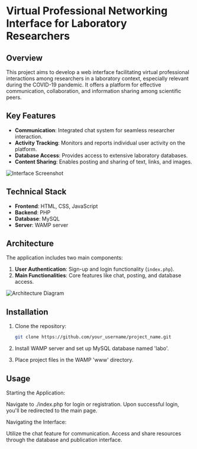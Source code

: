 # Virtual Professional Networking Interface for Laboratory Researchers

## Overview
This project aims to develop a web interface facilitating virtual
professional interactions among researchers in a laboratory context,
especially relevant during the COVID-19 pandemic. It offers a platform
for effective communication, collaboration, and information sharing
among scientific peers.

## Key Features
- **Communication**: Integrated chat system for seamless researcher interaction.
- **Activity Tracking**: Monitors and reports individual user activity
on the platform.
- **Database Access**: Provides access to extensive laboratory databases.
- **Content Sharing**: Enables posting and sharing of text, links, and images.

![Interface Screenshot](path_to_your_image)

## Technical Stack
- **Frontend**: HTML, CSS, JavaScript
- **Backend**: PHP
- **Database**: MySQL
- **Server**: WAMP server

## Architecture
The application includes two main components:
1. **User Authentication**: Sign-up and login functionality (`index.php`).
2. **Main Functionalities**: Core features like chat, posting, and
database access.

![Architecture Diagram](path_to_your_image)

## Installation

1. Clone the repository:
   ```bash
   git clone https://github.com/your_username/project_name.git

      ```




2. Install WAMP server and set up MySQL database named 'labo'.
3. Place project files in the WAMP 'www' directory.

## Usage

Starting the Application:

Navigate to ./index.php for login or registration.
Upon successful login, you'll be redirected to the main page.

Navigating the Interface:

Utilize the chat feature for communication.
Access and share resources through the database and publication interface.


